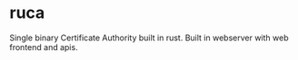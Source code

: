 # ruca
Single binary Certificate Authority built in rust. Built in webserver with web frontend and apis. 
